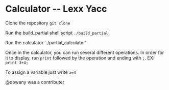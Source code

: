 # Calculator -- Lexx Yacc

Clone the repository 
`git clone`

Run the build_partial shell script
`./build_partial`

Run the calculator 
`./partial_calculator'

Once in the calculator, you can run several different operations. In order for it to display, run `print` followed by the operation and ending with `;`. EX: `print 3+4;`

To assign a variable just write `a=4`

@obwany was a contributer
